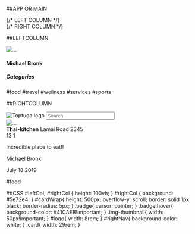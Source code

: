 ##APP OR MAIN
<div>
        <div className="container-fluid">
          <div className="row">
            {/* LEFT COLUMN */}
          <div id="leftCol" className="col-3 p-0 ">
            <LeftCol />
             </div>
              {/* RIGHT COLUMN */}
             <div id="rightCol" className="col-9 p-0 ">
              <RightCol />
             </div>
          </div>
        </div>
      </div>
      
##LEFTCOLUMN
 <div>
        <nav className="navbar navbar-light bg-light w-100 d-flex flex-column alig">
          <div className="imageWrapper ">
            <img src={profile} alt="..." className="img-thumbnail">
            </img>
          </div>
          <h4 className="small ">Michael Bronk</h4>
        </nav>
        <div className="wrap p-2">
          <div className="card-footer bg-transparent border-dark">
            <h5 className="lead small text-uppercase font-weight-bold">Categories</h5>
            <span className="badge badge-dark">#food</span> <span className="badge badge-dark">#travel</span> <span className="badge badge-dark">#wellness</span> <span className="badge badge-dark">#services</span>
            <span className="badge badge-dark">#sports</span>
          </div>
        </div>
      </div>

##RIGHTCOLUMN
  <div >
        <nav id='rightNav' className="navbar w-100 border-bottom ">
          <img id='logo' src={logo} alt="Toptuga logo"></img>
          <input className="form-control w-50" placeholder="Search" type="text" />
        </nav>
        <div id="dataDisplay" className="container-fluid mt-3">
          <div id="cardWrap" className=" p-3">
            <div className="card mt-3 mb-3" >
              <div className="card-body">
                <div className="wrapper">
                  <div className="row">
                    <div className="col-3 p-0">
                      <div className="imageWrapper "> <img src={food} alt="..." className="img-thumbnail"></img> </div>
                    </div>
                    <div className="col-9 d-flex flex-column"> <span><b>Thai-kitchen</b></span> <span><b><i className="far fa-address-book"></i> </b>Lamai Road 2345</span>
                      <div>
                        <span><b><i className="far fa-thumbs-up"></i> </b>13</span>
                        <span><b><i className="far fa-thumbs-down"></i> </b>1</span>
                      </div>
                      <p className="m-0"><b><i className="far fa-sticky-note"></i> </b> Incredible place to eat!!</p>
                      <p className="m-0"><b><i className="fas fa-at"></i> </b> Michael Bronk</p>
                      <p className="m-0"><b><i className="far fa-calendar-alt"></i> </b> July 18 2019</p>
                      <span className="badge badge-dark">#food</span>
                    </div>
                  </div>
                </div>
              </div>
            </div>
          </div>
        </div>
      </div>

  ##CSS
  #leftCol, #rightCol {
    height: 100vh;
}
#rightCol {
    background: #5e72e4;
}
	#cardWrap{
		height: 500px;
		overflow-y: scroll;
		border: solid 1px black;
		border-radius: 5px;	
	}
	.badge{
		cursor: pointer;
	}
	.badge:hover{
		background-color: #41CAEB!important;
    }
    .img-thumbnail{
		width: 50px!important;
	}
	#logo{
		width: 8rem;
	}
	#rightNav{
		background-color: white;
	}
	.card{
		width: 29rem;
	}